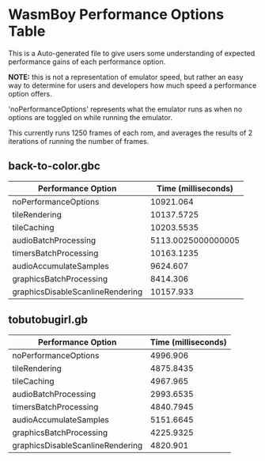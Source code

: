 
# WasmBoy Performance Options Table

This is a Auto-generated file to give users some understanding of expected performance gains of each performance option.

**NOTE:** this is not a representation of emulator speed, but rather an easy way to determine for users and developers how much speed a performance option offers.

'noPerformanceOptions' represents what the emulator runs as when no options are toggled on while running the emulator.

This currently runs 1250 frames of each rom, and averages the results of 2 iterations of running the number of frames.


 ## back-to-color.gbc 

 | Performance Option               | Time (milliseconds) |
| -------------------------------- | ------------------- |
| noPerformanceOptions             | 10921.064           |
| tileRendering                    | 10137.5725          |
| tileCaching                      | 10203.5535          |
| audioBatchProcessing             | 5113.0025000000005  |
| timersBatchProcessing            | 10163.1235          |
| audioAccumulateSamples           | 9624.607            |
| graphicsBatchProcessing          | 8414.306            |
| graphicsDisableScanlineRendering | 10157.933           | 

 ## tobutobugirl.gb 

 | Performance Option               | Time (milliseconds) |
| -------------------------------- | ------------------- |
| noPerformanceOptions             | 4996.906            |
| tileRendering                    | 4875.8435           |
| tileCaching                      | 4967.965            |
| audioBatchProcessing             | 2993.6535           |
| timersBatchProcessing            | 4840.7945           |
| audioAccumulateSamples           | 5151.6645           |
| graphicsBatchProcessing          | 4225.9325           |
| graphicsDisableScanlineRendering | 4820.901            | 
